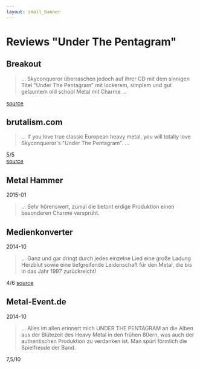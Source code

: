 ```yaml
---
layout: small_banner
---
```


Reviews "Under The Pentagram"
===

Breakout
---

> ... Skyconqueror &uuml;berraschen jedoch auf ihrer CD mit dem sinnigen Titel 
"Under The Pentagram" mit lockerem, simplem und gut gelauntem old school Metal
mit Charme ...

[source](https://www.facebook.com/METALMESSAGE.Global.PR/photos/o.287372457769/949448268420931/?type=3&theater)

brutalism.com
---

> ...  If you love true classic European heavy metal, you will totally love 
Skyconqueror's "Under The Pentagram". ...

5/5  
[source](https://www.google.com/url?q=http://www.brutalism.com/content/skyconqueror-under-the-pentagram&sa=U&ved=0ahUKEwjn8sHQt6vQAhUHuBQKHYrGAWIQFggFMAA&client=internal-uds-cse&usg=AFQjCNEhZasWwQ6XJJe-XuUZJBOHSKi_uw)


Metal Hammer
---
2015-01

> ... Sehr h&ouml;renswert, zumal die betont erdige Produktion einen besonderen 
Charme verspr&uuml;ht.

Medienkonverter
---
2014-10

> ... Ganz und gar dringt durch jedes einzelne Lied eine gro&szlig;e Ladung Herzblut sowie eine tiefgreifende 
Leidenschaft f&uuml;r den Metal, die bis in das Jahr 1997 zur&uuml;ckreicht!

4/6
[source](https://www.medienkonverter.de/reviews-skyconqueror_under-the-pentagram-5650.html)

Metal-Event.de
---

2014-10

> ... Alles im allen erinnert mich UNDER THE PENTAGRAM an die Alben aus der Bl&uuml;tezeit des Heavy Metal in den fr&uuml;hen 
> 80ern, was auch der authentischen Produktion zu verdanken ist. 
> Man sp&uuml;rt f&ouml;rmlich die Spielfreude der Band.

7,5/10